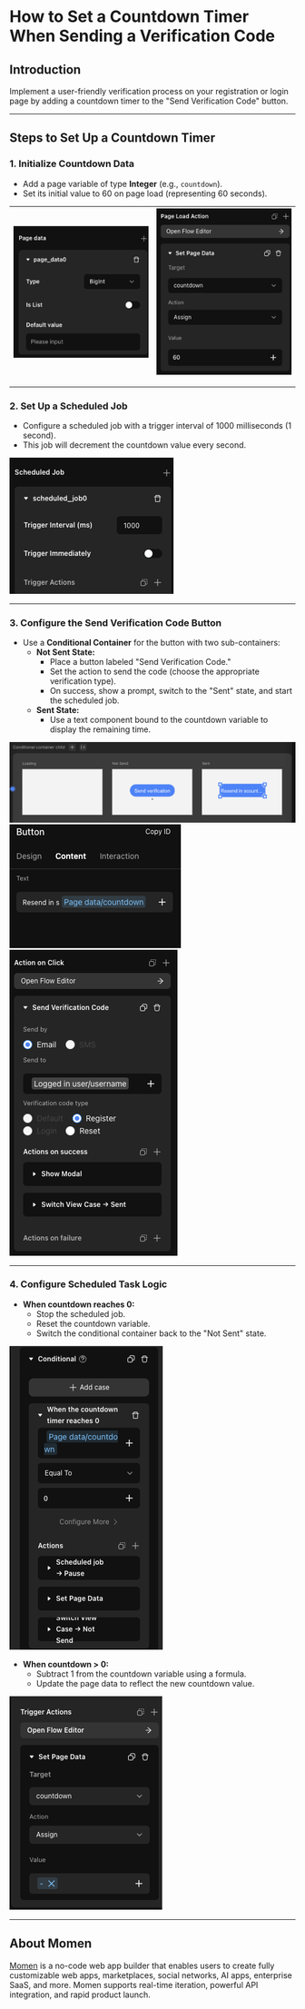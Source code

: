 # How to Set a Countdown Timer When Sending a Verification Code

## Introduction

Implement a user-friendly verification process on your registration or login page by adding a countdown timer to the "Send Verification Code" button.

---

## Steps to Set Up a Countdown Timer

### 1. Initialize Countdown Data

- Add a page variable of type **Integer** (e.g., `countdown`).
- Set its initial value to 60 on page load (representing 60 seconds).

| ![Add countdown variable](../.gitbook/assets/1%20(83).png "Add countdown variable") | ![Initialize countdown](../.gitbook/assets/2%20(68).png "Initialize countdown") |
| ---------------------------------------------------------------------------------- | ------------------------------------------------------------------------------ |

---

### 2. Set Up a Scheduled Job

- Configure a scheduled job with a trigger interval of 1000 milliseconds (1 second).
- This job will decrement the countdown value every second.

![Configure scheduled job](../.gitbook/assets/3%20(65).png "Configure scheduled job")

---

### 3. Configure the Send Verification Code Button

- Use a **Conditional Container** for the button with two sub-containers:
  - **Not Sent State:**  
    - Place a button labeled "Send Verification Code."
    - Set the action to send the code (choose the appropriate verification type).
    - On success, show a prompt, switch to the "Sent" state, and start the scheduled job.
  - **Sent State:**  
    - Use a text component bound to the countdown variable to display the remaining time.

![Conditional container setup](../.gitbook/assets/4%20(62).png "Conditional container setup")
![Send code button](../.gitbook/assets/5%20(49).png "Send code button")
![Countdown display](../.gitbook/assets/6%20(43).png "Countdown display")

---

### 4. Configure Scheduled Task Logic

- **When countdown reaches 0:**
  - Stop the scheduled job.
  - Reset the countdown variable.
  - Switch the conditional container back to the "Not Sent" state.

![End of countdown logic](../.gitbook/assets/image%20(13)%20(1).png "End of countdown logic")

- **When countdown > 0:**
  - Subtract 1 from the countdown variable using a formula.
  - Update the page data to reflect the new countdown value.

![Decrement countdown](../.gitbook/assets/7%20(33).png "Decrement countdown")

---

## About Momen

[Momen](https://momen.app/?channel=blog-about) is a no-code web app builder that enables users to create fully customizable web apps, marketplaces, social networks, AI apps, enterprise SaaS, and more. Momen supports real-time iteration, powerful API integration, and rapid product launch.
